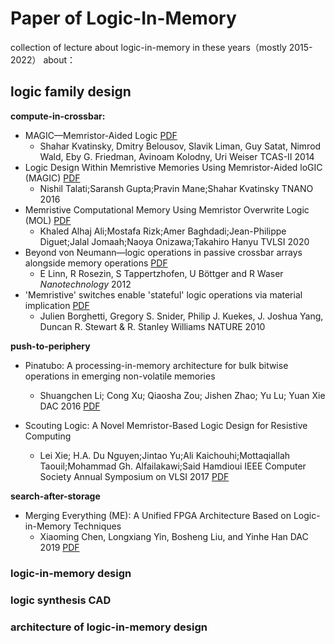 # Paper of Logic-In-Memory
collection of lecture about logic-in-memory in these years（mostly 2015-2022）
about：

## logic family design
**compute-in-crossbar:**

- MAGIC—Memristor-Aided Logic [PDF](https://ieeexplore.ieee.org/document/6895258)
  - Shahar Kvatinsky, Dmitry Belousov, Slavik Liman, Guy Satat, Nimrod Wald, Eby G. Friedman, Avinoam Kolodny, Uri Weiser	TCAS-II 2014
- Logic Design Within Memristive Memories Using Memristor-Aided loGIC (MAGIC) [PDF](https://ieeexplore.ieee.org/document/7471529)
  -  Nishil Talati;Saransh Gupta;Pravin Mane;Shahar Kvatinsky	TNANO 2016
- Memristive Computational Memory Using Memristor Overwrite Logic (MOL) [PDF](https://ieeexplore.ieee.org/document/9160878)
  -  Khaled Alhaj Ali;Mostafa Rizk;Amer Baghdadi;Jean-Philippe Diguet;Jalal Jomaah;Naoya Onizawa;Takahiro Hanyu	TVLSI 2020
- Beyond von Neumann—logic operations in passive crossbar arrays alongside memory operations [PDF](https://iopscience.iop.org/article/10.1088/0957-4484/23/30/305205/meta)
  - E Linn, R Rosezin, S Tappertzhofen, U Böttger and R Waser	*Nanotechnology* 2012
- 'Memristive' switches enable 'stateful' logic operations via material implication [PDF](https://www.nature.com/articles/nature08940)
  - Julien Borghetti, Gregory S. Snider, Philip J. Kuekes, J. Joshua Yang, Duncan R. Stewart & R. Stanley Williams	NATURE 2010

**push-to-periphery**

- Pinatubo: A processing-in-memory architecture for bulk bitwise operations in emerging non-volatile memories
  - Shuangchen Li; Cong Xu; Qiaosha Zou; Jishen Zhao; Yu Lu; Yuan Xie  DAC 2016	[PDF](https://ieeexplore.ieee.org/document/7544414)

- Scouting Logic: A Novel Memristor-Based Logic Design for Resistive Computing
  - Lei Xie; H.A. Du Nguyen;Jintao Yu;Ali Kaichouhi;Mottaqiallah Taouil;Mohammad Gh. Alfailakawi;Said Hamdioui  IEEE Computer Society Annual Symposium on VLSI 2017 [PDF](https://ieeexplore.ieee.org/document/7987515)

**search-after-storage**

- Merging Everything (ME): A Unified FPGA Architecture Based on Logic-in-Memory Techniques
  - Xiaoming Chen, Longxiang Yin, Bosheng Liu, and Yinhe Han	DAC 2019 [PDF](https://ieeexplore.ieee.org/document/8806845)









### logic-in-memory design

### logic synthesis CAD

### architecture of logic-in-memory design
